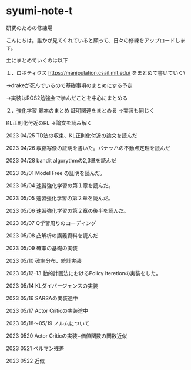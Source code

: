 # syumi-note-t
研究のための修練場

こんにちは。誰かが見てくれていると願って、日々の修練をアップロードします。

主にまとめていくのは以下

１．ロボティクス
https://manipulation.csail.mit.edu/
をまとめて書いていく\

->drakeが死んでいるので基礎事項のまとめにする予定

->実装はROS2勉強会で学んだことを中心にまとめる

２．強化学習
鯨本のまとめ
証明関連をまとめる
->実装も同じく

KL正則化付近のRL
->論文を読み解く

2023 04/25 TD法の収束、KL正則化付近の論文を読んだ

2023 04/26 収縮写像の証明を書いた。バナッハの不動点定理を読んだ

2023 04/28 bandit algorythmの2,3章を読んだ

2023 05/01 Model Free の証明を読んだ。

2023 05/04 速習強化学習の第１章を読んだ。

2023 05/05 速習強化学習の第２章を読んだ。

2023 05/06 速習強化学習の第２章の後半を読んだ。

2023 05/07 Q学習周りのコーディング

2023 05/08 凸解析の講義資料を読んだ

2023 05/09 確率の基礎の実装

2023 05/10 確率分布、統計実装

2023 05/12-13 動的計画法におけるPolicy Iteretionの実装をした。 

2023 05/14 KLダイバージェンスの実装

2023 05/16 SARSAの実装途中

2023 05/17 Actor Criticの実装途中

2023 05/18～05/19 ノルムについて

2023 0520 Actor Criticの実装+価値関数の関数近似

2023 0521 ベルマン残差

2023 0522 近似
